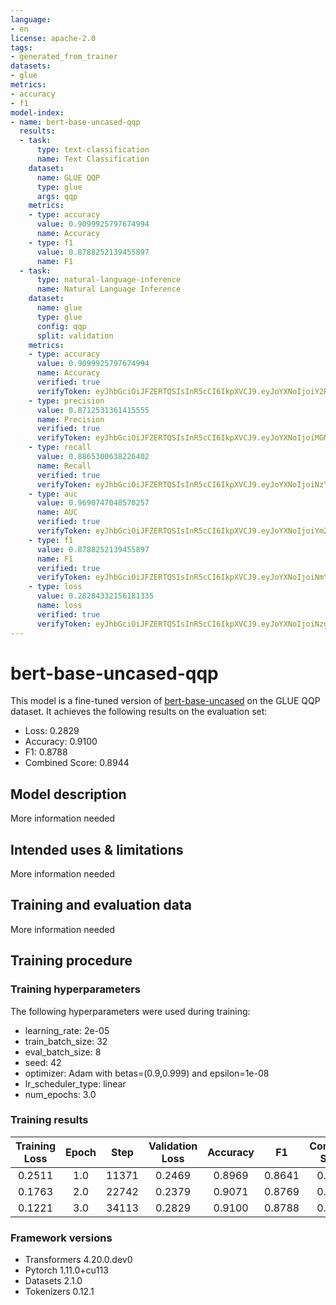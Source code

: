 ```yaml
---
language:
- en
license: apache-2.0
tags:
- generated_from_trainer
datasets:
- glue
metrics:
- accuracy
- f1
model-index:
- name: bert-base-uncased-qqp
  results:
  - task:
      type: text-classification
      name: Text Classification
    dataset:
      name: GLUE QQP
      type: glue
      args: qqp
    metrics:
    - type: accuracy
      value: 0.9099925797674994
      name: Accuracy
    - type: f1
      value: 0.8788252139455897
      name: F1
  - task:
      type: natural-language-inference
      name: Natural Language Inference
    dataset:
      name: glue
      type: glue
      config: qqp
      split: validation
    metrics:
    - type: accuracy
      value: 0.9099925797674994
      name: Accuracy
      verified: true
      verifyToken: eyJhbGciOiJFZERTQSIsInR5cCI6IkpXVCJ9.eyJoYXNoIjoiY2RlZGIxNjAyYjRkMzg4N2FhMDEwYzk3NzNlNDEyNjc2ZTI4M2U4Mjk0ODU0NTk4NmNhNjUwZjAxNDBmNjdkMiIsInZlcnNpb24iOjF9.ftCigJiFH-iVFMBG5dSVIxdV4sgu3QVcQ0HGDjnxdI6nlWXRVAXEPkEFBeo2T-NfKNOV62HRYC7JgquMS00VDg
    - type: precision
      value: 0.8712531361415555
      name: Precision
      verified: true
      verifyToken: eyJhbGciOiJFZERTQSIsInR5cCI6IkpXVCJ9.eyJoYXNoIjoiMGM5MDdjZGY5YzE4OTg3YmJkYTgwYWMxOWY4NjhkNmE3N2YwMzc0OTc1ODQ0NjZhYjYzZDA3NTZkODczODMyYyIsInZlcnNpb24iOjF9.waQg4ueAVRbKStoFGrZrLBgWgsfmK-Ro-eHFYNLObmSbbi35hC46tjAGgNd1blHc6aNsLmpkfK-qtMCepPEEAQ
    - type: recall
      value: 0.8865300638226402
      name: Recall
      verified: true
      verifyToken: eyJhbGciOiJFZERTQSIsInR5cCI6IkpXVCJ9.eyJoYXNoIjoiNzYyODkxZmU4ZDNjNmQ0ZGZiMTExZTA0Mjk2ZjZkMDRiNGFhOWFhNTBhNzNkMjE5YzE2MDRkN2I4YjVlMTYxZSIsInZlcnNpb24iOjF9.wXo-nBoBrXeunx-4yCbkNUfyqc8HhrJ0NeQA1d_cNBXlsNVeGEznVFduSu8aVwrrLqbRpDJWYshPEL9eAxQPAQ
    - type: auc
      value: 0.9690747048570257
      name: AUC
      verified: true
      verifyToken: eyJhbGciOiJFZERTQSIsInR5cCI6IkpXVCJ9.eyJoYXNoIjoiYmZjZTc3NmU3MTQ4OWVmMWMzNzIxYjU5YjRjOGIwMzQwNGIxZmJhODJjMDhkZjA1ZGJmYjAzNDM4ZGQxZmQxNiIsInZlcnNpb24iOjF9.KiQN8JfNNTB3lBV-58LoLhQnUZTixTzId_URIpCFENICV2ykYzwfR7WW9WrOc8dbRv79121xB46fjNLGHziBAQ
    - type: f1
      value: 0.8788252139455897
      name: F1
      verified: true
      verifyToken: eyJhbGciOiJFZERTQSIsInR5cCI6IkpXVCJ9.eyJoYXNoIjoiNmYyNjYxYmJmNjg3ODA1MjZmYWMxODllZGMzODI1NGFjNGU5ZTIxNGI3MWI4NWZiZDUwMDExMTE0ODEyODgyMSIsInZlcnNpb24iOjF9.a-gyRh1_YMEWnCTypkwp3w39iy5_1PmFntHszwtTISqDJtDKQsl3FYFJGzujSzllHrXl9ILFTcjLSkamvZSECw
    - type: loss
      value: 0.28284332156181335
      name: loss
      verified: true
      verifyToken: eyJhbGciOiJFZERTQSIsInR5cCI6IkpXVCJ9.eyJoYXNoIjoiNzg5ZGJiM2E4MzI1MmZkNjAyOWFlYjU2OGI0NDJiNTI3YThiNzZkMDIwMTNhZDg1NzMwNjZmNTE5NDgzYTBiMSIsInZlcnNpb24iOjF9.CPKvNWzGTwAZf0PgU-rhQYS_sFnRmrBVor4fRzDuNQjz-QtjdCPxyfWpGVsuOzuAr_u71fdFS6tGyuVpasl1Bw
---
```


<!-- This model card has been generated automatically according to the information the Trainer had access to. You
should probably proofread and complete it, then remove this comment. -->

# bert-base-uncased-qqp

This model is a fine-tuned version of [bert-base-uncased](https://huggingface.co/bert-base-uncased) on the GLUE QQP dataset.
It achieves the following results on the evaluation set:
- Loss: 0.2829
- Accuracy: 0.9100
- F1: 0.8788
- Combined Score: 0.8944

## Model description

More information needed

## Intended uses & limitations

More information needed

## Training and evaluation data

More information needed

## Training procedure

### Training hyperparameters

The following hyperparameters were used during training:
- learning_rate: 2e-05
- train_batch_size: 32
- eval_batch_size: 8
- seed: 42
- optimizer: Adam with betas=(0.9,0.999) and epsilon=1e-08
- lr_scheduler_type: linear
- num_epochs: 3.0

### Training results

| Training Loss | Epoch | Step  | Validation Loss | Accuracy | F1     | Combined Score |
|:-------------:|:-----:|:-----:|:---------------:|:--------:|:------:|:--------------:|
| 0.2511        | 1.0   | 11371 | 0.2469          | 0.8969   | 0.8641 | 0.8805         |
| 0.1763        | 2.0   | 22742 | 0.2379          | 0.9071   | 0.8769 | 0.8920         |
| 0.1221        | 3.0   | 34113 | 0.2829          | 0.9100   | 0.8788 | 0.8944         |


### Framework versions

- Transformers 4.20.0.dev0
- Pytorch 1.11.0+cu113
- Datasets 2.1.0
- Tokenizers 0.12.1
